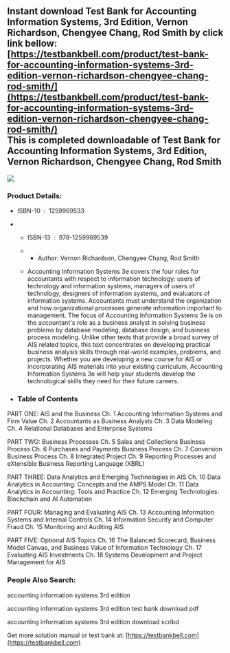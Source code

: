 Instant download **Test Bank for Accounting Information Systems, 3rd Edition, Vernon Richardson, Chengyee Chang, Rod Smith** by click link bellow:  
[https://testbankbell.com/product/test-bank-for-accounting-information-systems-3rd-edition-vernon-richardson-chengyee-chang-rod-smith/](https://testbankbell.com/product/test-bank-for-accounting-information-systems-3rd-edition-vernon-richardson-chengyee-chang-rod-smith/)  
This is completed downloadable of Test Bank for Accounting Information Systems, 3rd Edition, Vernon Richardson, Chengyee Chang, Rod Smith
-----------------------------------------------------------------------------------------------------------------------------------------


![](https://testbankbell.com/wp-content/uploads/2023/05/9781259969539_TestBank.jpeg)
### Product Details:


* ISBN-10 ‏ : ‎ 1259969533
* * ISBN-13 ‏ : ‎ 978-1259969539
  * * Author: Vernon Richardson, Chengyee Chang, Rod Smith
   
  * Accounting Information Systems 3e covers the four roles for accountants with respect to information technology: users of technology and information systems, managers of users of technology, designers of information systems, and evaluators of information systems. Accountants must understand the organization and how organizational processes generate information important to management. The focus of Accounting Information Systems 3e is on the accountant's role as a business analyst in solving business problems by database modeling, database design, and business process modeling. Unlike other texts that provide a broad survey of AIS related topics, this text concentrates on developing practical business analysis skills through real-world examples, problems, and projects. Whether you are developing a new course for AIS or incorporating AIS materials into your existing curriculum, Accounting Information Systems 3e will help your students develop the technological skills they need for their future careers.
 
* ### Table of Contents


PART ONE: AIS and the Business
Ch. 1 Accounting Information Systems and Firm Value
Ch. 2 Accountants as Business Analysts
Ch. 3 Data Modeling
Ch. 4 Relational Databases and Enterprise Systems

PART TWO: Business Processes
Ch. 5 Sales and Collections Business Process
Ch. 6 Purchases and Payments Business Process
Ch. 7 Conversion Business Process
Ch. 8 Integrated Project
Ch. 9 Reporting Processes and eXtensible Business Reporting Language (XBRL)

PART THREE: Data Analytics and Emerging Technologies in AIS
Ch. 10 Data Analytics in Accounting: Concepts and the AMPS Model
Ch. 11 Data Analytics in Accounting: Tools and Practice
Ch. 12 Emerging Technologies: Blockchain and AI Automation

PART FOUR: Managing and Evaluating AIS
Ch. 13 Accounting Information Systems and Internal Controls
Ch. 14 Information Security and Computer Fraud
Ch. 15 Monitoring and Auditing AIS

PART FIVE: Optional AIS Topics
Ch. 16 The Balanced Scorecard, Business Model Canvas, and Business Value of Information Technology
Ch. 17 Evaluating AIS Investments
Ch. 18 Systems Development and Project Management for AIS



### People Also Search:


accounting information systems 3rd edition

accounting information systems 3rd edition test bank download pdf

accounting information systems 3rd edition download scribd


   Get more solution manual or test bank at: [https://testbankbell.com](https://testbankbell.com)
